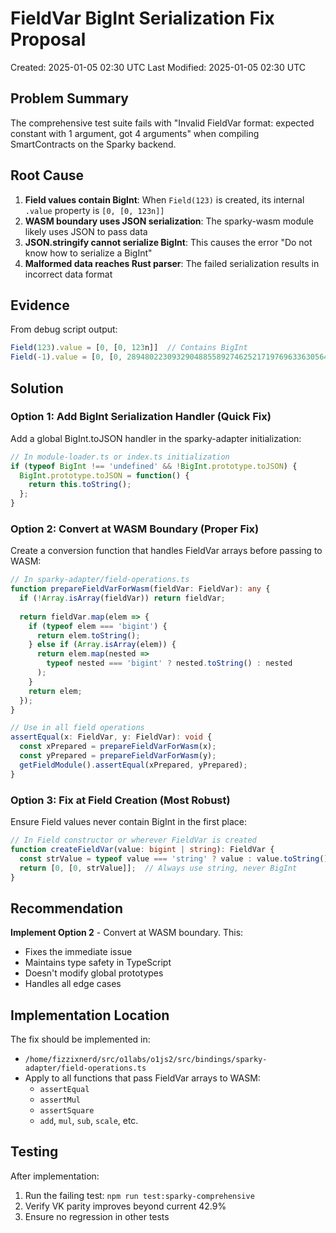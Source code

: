 # FieldVar BigInt Serialization Fix Proposal

Created: 2025-01-05 02:30 UTC
Last Modified: 2025-01-05 02:30 UTC

## Problem Summary

The comprehensive test suite fails with "Invalid FieldVar format: expected constant with 1 argument, got 4 arguments" when compiling SmartContracts on the Sparky backend.

## Root Cause

1. **Field values contain BigInt**: When `Field(123)` is created, its internal `.value` property is `[0, [0, 123n]]`
2. **WASM boundary uses JSON serialization**: The sparky-wasm module likely uses JSON to pass data
3. **JSON.stringify cannot serialize BigInt**: This causes the error "Do not know how to serialize a BigInt"
4. **Malformed data reaches Rust parser**: The failed serialization results in incorrect data format

## Evidence

From debug script output:
```javascript
Field(123).value = [0, [0, 123n]]  // Contains BigInt
Field(-1).value = [0, [0, 28948022309329048855892746252171976963363056481941560715954676764349967630336n]]
```

## Solution

### Option 1: Add BigInt Serialization Handler (Quick Fix)

Add a global BigInt.toJSON handler in the sparky-adapter initialization:

```typescript
// In module-loader.ts or index.ts initialization
if (typeof BigInt !== 'undefined' && !BigInt.prototype.toJSON) {
  BigInt.prototype.toJSON = function() {
    return this.toString();
  };
}
```

### Option 2: Convert at WASM Boundary (Proper Fix)

Create a conversion function that handles FieldVar arrays before passing to WASM:

```typescript
// In sparky-adapter/field-operations.ts
function prepareFieldVarForWasm(fieldVar: FieldVar): any {
  if (!Array.isArray(fieldVar)) return fieldVar;
  
  return fieldVar.map(elem => {
    if (typeof elem === 'bigint') {
      return elem.toString();
    } else if (Array.isArray(elem)) {
      return elem.map(nested => 
        typeof nested === 'bigint' ? nested.toString() : nested
      );
    }
    return elem;
  });
}

// Use in all field operations
assertEqual(x: FieldVar, y: FieldVar): void {
  const xPrepared = prepareFieldVarForWasm(x);
  const yPrepared = prepareFieldVarForWasm(y);
  getFieldModule().assertEqual(xPrepared, yPrepared);
}
```

### Option 3: Fix at Field Creation (Most Robust)

Ensure Field values never contain BigInt in the first place:

```typescript
// In Field constructor or wherever FieldVar is created
function createFieldVar(value: bigint | string): FieldVar {
  const strValue = typeof value === 'string' ? value : value.toString();
  return [0, [0, strValue]];  // Always use string, never BigInt
}
```

## Recommendation

**Implement Option 2** - Convert at WASM boundary. This:
- Fixes the immediate issue
- Maintains type safety in TypeScript
- Doesn't modify global prototypes
- Handles all edge cases

## Implementation Location

The fix should be implemented in:
- `/home/fizzixnerd/src/o1labs/o1js2/src/bindings/sparky-adapter/field-operations.ts`
- Apply to all functions that pass FieldVar arrays to WASM:
  - `assertEqual`
  - `assertMul`
  - `assertSquare`
  - `add`, `mul`, `sub`, `scale`, etc.

## Testing

After implementation:
1. Run the failing test: `npm run test:sparky-comprehensive`
2. Verify VK parity improves beyond current 42.9%
3. Ensure no regression in other tests